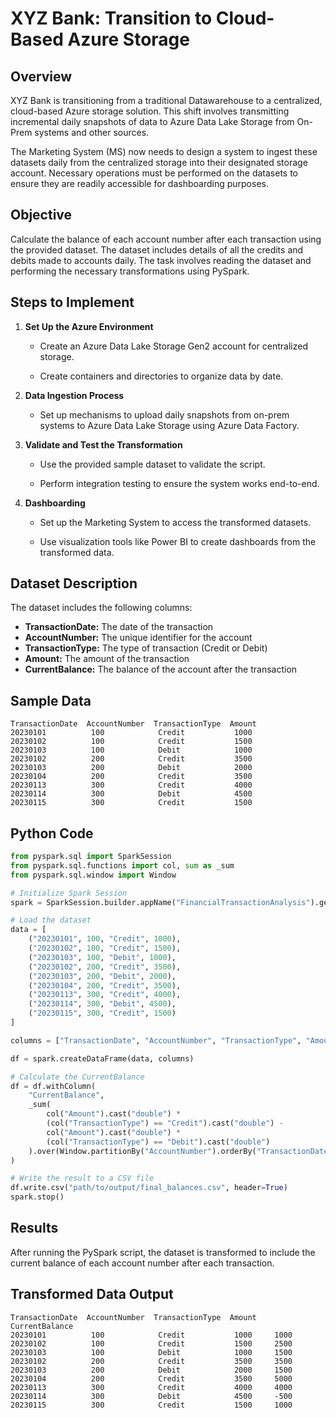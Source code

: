 # XYZ Bank: Transition to Cloud-Based Azure Storage

## Overview

XYZ Bank is transitioning from a traditional Datawarehouse to a centralized, cloud-based Azure storage solution. This shift involves transmitting incremental daily snapshots of data to Azure Data Lake Storage from On-Prem systems and other sources.

The Marketing System (MS) now needs to design a system to ingest these datasets daily from the centralized storage into their designated storage account. Necessary operations must be performed on the datasets to ensure they are readily accessible for dashboarding purposes.

## Objective

Calculate the balance of each account number after each transaction using the provided dataset. The dataset includes details of all the credits and debits made to accounts daily. The task involves reading the dataset and performing the necessary transformations using PySpark.

Steps to Implement
------------------

1.  **Set Up the Azure Environment**
    
    *   Create an Azure Data Lake Storage Gen2 account for centralized storage.
        
    *   Create containers and directories to organize data by date.
        
2.  **Data Ingestion Process**
    
    *   Set up mechanisms to upload daily snapshots from on-prem systems to Azure Data Lake Storage using Azure Data Factory.
        
3.  **Validate and Test the Transformation**
    
    *   Use the provided sample dataset to validate the script.
        
    *   Perform integration testing to ensure the system works end-to-end.
        
4.  **Dashboarding**
    
    *   Set up the Marketing System to access the transformed datasets.
        
    *   Use visualization tools like Power BI to create dashboards from the transformed data.

## Dataset Description

The dataset includes the following columns:
- **TransactionDate:** The date of the transaction
- **AccountNumber:** The unique identifier for the account
- **TransactionType:** The type of transaction (Credit or Debit)
- **Amount:** The amount of the transaction
- **CurrentBalance:** The balance of the account after the transaction

## Sample Data

```plaintext
TransactionDate  AccountNumber  TransactionType  Amount
20230101          100            Credit           1000
20230102          100            Credit           1500
20230103          100            Debit            1000
20230102          200            Credit           3500
20230103          200            Debit            2000
20230104          200            Credit           3500
20230113          300            Credit           4000
20230114          300            Debit            4500
20230115          300            Credit           1500
```
## Python Code

```python
from pyspark.sql import SparkSession
from pyspark.sql.functions import col, sum as _sum
from pyspark.sql.window import Window

# Initialize Spark Session
spark = SparkSession.builder.appName("FinancialTransactionAnalysis").getOrCreate()

# Load the dataset
data = [
    ("20230101", 100, "Credit", 1000),
    ("20230102", 100, "Credit", 1500),
    ("20230103", 100, "Debit", 1000),
    ("20230102", 200, "Credit", 3500),
    ("20230103", 200, "Debit", 2000),
    ("20230104", 200, "Credit", 3500),
    ("20230113", 300, "Credit", 4000),
    ("20230114", 300, "Debit", 4500),
    ("20230115", 300, "Credit", 1500)
]

columns = ["TransactionDate", "AccountNumber", "TransactionType", "Amount"]

df = spark.createDataFrame(data, columns)

# Calculate the CurrentBalance
df = df.withColumn(
    "CurrentBalance",
    _sum(
        col("Amount").cast("double") * 
        (col("TransactionType") == "Credit").cast("double") - 
        col("Amount").cast("double") * 
        (col("TransactionType") == "Debit").cast("double")
    ).over(Window.partitionBy("AccountNumber").orderBy("TransactionDate").rowsBetween(Window.unboundedPreceding, Window.currentRow))
)

# Write the result to a CSV file
df.write.csv("path/to/output/final_balances.csv", header=True)
spark.stop()
```

## Results
After running the PySpark script, the dataset is transformed to include the current balance of each account number after each transaction.

## Transformed Data Output

```plaintext
TransactionDate  AccountNumber  TransactionType  Amount  CurrentBalance
20230101          100            Credit           1000     1000
20230102          100            Credit           1500     2500
20230103          100            Debit            1000     1500
20230102          200            Credit           3500     3500
20230103          200            Debit            2000     1500
20230104          200            Credit           3500     5000
20230113          300            Credit           4000     4000
20230114          300            Debit            4500     -500
20230115          300            Credit           1500     1000
```

